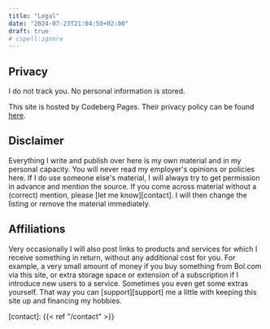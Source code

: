 ```yaml
---
title: "Legal"
date: "2024-07-23T21:04:50+02:00"
draft: true
# cspell:ignore 
---
```


## Privacy

I do not track you. No personal information is stored.

This site is hosted by Codeberg Pages. Their privacy policy can be found [here][codeberg-privacy].

## Disclaimer

Everything I write and publish over here is my own material and in my personal capacity. You will never read my employer's opinions or policies here. If I do use someone else's material, I will always try to get permission in advance and mention the source. If you come across material without a (correct) mention, please [let me know][contact]. I will then change the listing or remove the material immediately.

## Affiliations

Very occasionally I will also post links to products and services for which I receive something in return, without any additional cost for you. For example, a very small amount of money if you buy something from Bol.com via this site, or extra storage space or extension of a subscription if I introduce new users to a service. Sometimes you even get some extras yourself. That way you can [support][support] me a little with keeping this site up and financing my hobbies.

[codeberg-privacy]: https://codeberg.org/codeberg/org/src/PrivacyPolicy.md
[contact]: {{< ref "/contact" >}}
